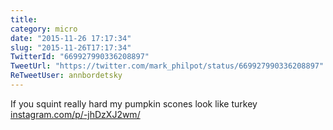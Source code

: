 ```yaml
---
title: 
category: micro
date: "2015-11-26 17:17:34"
slug: "2015-11-26T17:17:34"
TwitterId: "669927990336208897"
TweetUrl: "https://twitter.com/mark_philpot/status/669927990336208897"
ReTweetUser: annbordetsky
---
```


<i class="fa fa-retweet" aria-hidden="true"></i> If you squint really hard my
pumpkin scones look like turkey
[instagram.com/p/-jhDzXJ2wm/](https://instagram.com/p/-jhDzXJ2wm/)
